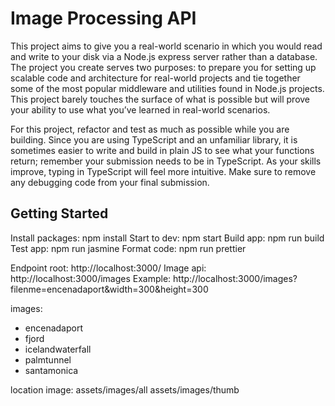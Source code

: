 # Image Processing API

This project aims to give you a real-world scenario in which you would read and write to your disk via a Node.js express server rather than a database. The project you create serves two purposes: to prepare you for setting up scalable code and architecture for real-world projects and tie together some of the most popular middleware and utilities found in Node.js projects. This project barely touches the surface of what is possible but will prove your ability to use what you’ve learned in real-world scenarios.

For this project, refactor and test as much as possible while you are building. Since you are using TypeScript and an unfamiliar library, it is sometimes easier to write and build in plain JS to see what your functions return; remember your submission needs to be in TypeScript. As your skills improve, typing in TypeScript will feel more intuitive. Make sure to remove any debugging code from your final submission.

## Getting Started
Install packages: npm install
Start to dev: npm start
Build app: npm run build
Test app: npm run jasmine
Format code: npm run prettier

Endpoint root: http://localhost:3000/
Image api: http://localhost:3000/images
Example: http://localhost:3000/images?filenme=encenadaport&width=300&height=300

images:
- encenadaport
- fjord
- icelandwaterfall
- palmtunnel
- santamonica

location image:
assets/images/all
assets/images/thumb
